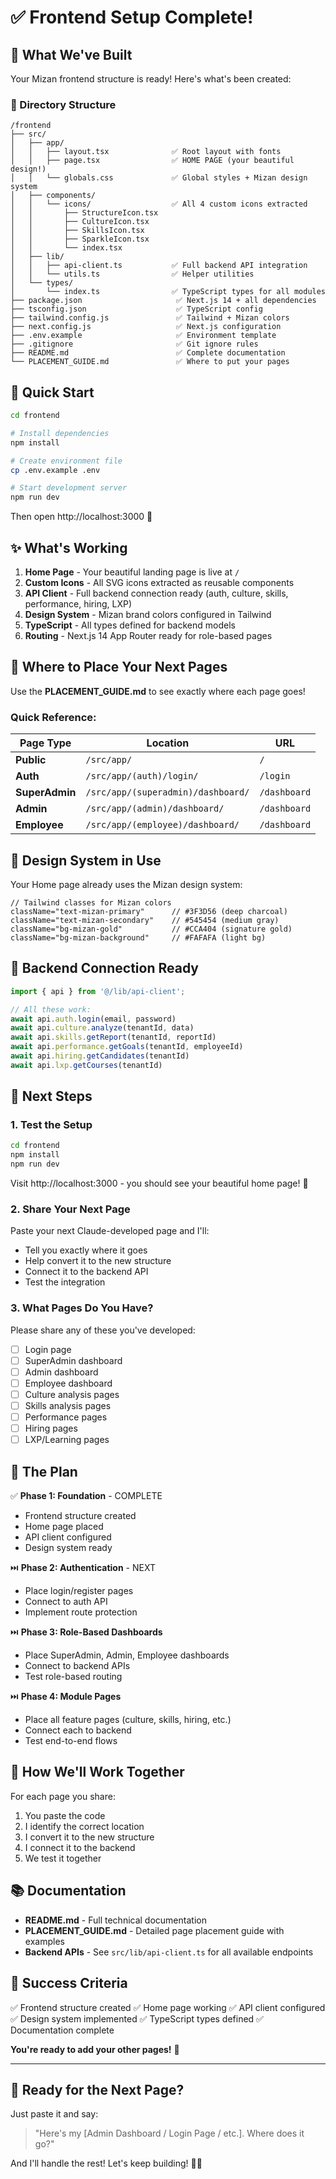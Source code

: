 # ✅ Frontend Setup Complete!

## 🎉 What We've Built

Your Mizan frontend structure is ready! Here's what's been created:

### 📁 Directory Structure
```
/frontend
├── src/
│   ├── app/
│   │   ├── layout.tsx              ✅ Root layout with fonts
│   │   ├── page.tsx                ✅ HOME PAGE (your beautiful design!)
│   │   └── globals.css             ✅ Global styles + Mizan design system
│   ├── components/
│   │   └── icons/                  ✅ All 4 custom icons extracted
│   │       ├── StructureIcon.tsx
│   │       ├── CultureIcon.tsx
│   │       ├── SkillsIcon.tsx
│   │       ├── SparkleIcon.tsx
│   │       └── index.tsx
│   ├── lib/
│   │   ├── api-client.ts           ✅ Full backend API integration
│   │   └── utils.ts                ✅ Helper utilities
│   └── types/
│       └── index.ts                ✅ TypeScript types for all modules
├── package.json                     ✅ Next.js 14 + all dependencies
├── tsconfig.json                    ✅ TypeScript config
├── tailwind.config.js               ✅ Tailwind + Mizan colors
├── next.config.js                   ✅ Next.js configuration
├── .env.example                     ✅ Environment template
├── .gitignore                       ✅ Git ignore rules
├── README.md                        ✅ Complete documentation
└── PLACEMENT_GUIDE.md               ✅ Where to put your pages
```

## 🚀 Quick Start

```bash
cd frontend

# Install dependencies
npm install

# Create environment file
cp .env.example .env

# Start development server
npm run dev
```

Then open http://localhost:3000 🎊

## ✨ What's Working

1. **Home Page** - Your beautiful landing page is live at `/`
2. **Custom Icons** - All SVG icons extracted as reusable components
3. **API Client** - Full backend connection ready (auth, culture, skills, performance, hiring, LXP)
4. **Design System** - Mizan brand colors configured in Tailwind
5. **TypeScript** - All types defined for backend models
6. **Routing** - Next.js 14 App Router ready for role-based pages

## 📍 Where to Place Your Next Pages

Use the **PLACEMENT_GUIDE.md** to see exactly where each page goes!

### Quick Reference:

| Page Type | Location | URL |
|-----------|----------|-----|
| **Public** | `/src/app/` | `/` |
| **Auth** | `/src/app/(auth)/login/` | `/login` |
| **SuperAdmin** | `/src/app/(superadmin)/dashboard/` | `/dashboard` |
| **Admin** | `/src/app/(admin)/dashboard/` | `/dashboard` |
| **Employee** | `/src/app/(employee)/dashboard/` | `/dashboard` |

## 🎨 Design System in Use

Your Home page already uses the Mizan design system:

```tsx
// Tailwind classes for Mizan colors
className="text-mizan-primary"      // #3F3D56 (deep charcoal)
className="text-mizan-secondary"    // #545454 (medium gray)
className="bg-mizan-gold"           // #CCA404 (signature gold)
className="bg-mizan-background"     // #FAFAFA (light bg)
```

## 🔌 Backend Connection Ready

```typescript
import { api } from '@/lib/api-client';

// All these work:
await api.auth.login(email, password)
await api.culture.analyze(tenantId, data)
await api.skills.getReport(tenantId, reportId)
await api.performance.getGoals(tenantId, employeeId)
await api.hiring.getCandidates(tenantId)
await api.lxp.getCourses(tenantId)
```

## 📝 Next Steps

### 1. Test the Setup
```bash
cd frontend
npm install
npm run dev
```

Visit http://localhost:3000 - you should see your beautiful home page! 🎉

### 2. Share Your Next Page
Paste your next Claude-developed page and I'll:
- Tell you exactly where it goes
- Help convert it to the new structure
- Connect it to the backend API
- Test the integration

### 3. What Pages Do You Have?

Please share any of these you've developed:
- [ ] Login page
- [ ] SuperAdmin dashboard
- [ ] Admin dashboard
- [ ] Employee dashboard
- [ ] Culture analysis pages
- [ ] Skills analysis pages
- [ ] Performance pages
- [ ] Hiring pages
- [ ] LXP/Learning pages

## 🎯 The Plan

✅ **Phase 1: Foundation** - COMPLETE
   - Frontend structure created
   - Home page placed
   - API client configured
   - Design system ready

⏭️ **Phase 2: Authentication** - NEXT
   - Place login/register pages
   - Connect to auth API
   - Implement route protection

⏭️ **Phase 3: Role-Based Dashboards**
   - Place SuperAdmin, Admin, Employee dashboards
   - Connect to backend APIs
   - Test role-based routing

⏭️ **Phase 4: Module Pages**
   - Place all feature pages (culture, skills, hiring, etc.)
   - Connect each to backend
   - Test end-to-end flows

## 🤝 How We'll Work Together

For each page you share:
1. You paste the code
2. I identify the correct location
3. I convert it to the new structure
4. I connect it to the backend
5. We test it together

## 📚 Documentation

- **README.md** - Full technical documentation
- **PLACEMENT_GUIDE.md** - Detailed page placement guide with examples
- **Backend APIs** - See `src/lib/api-client.ts` for all available endpoints

## 🎊 Success Criteria

✅ Frontend structure created
✅ Home page working
✅ API client configured
✅ Design system implemented
✅ TypeScript types defined
✅ Documentation complete

**You're ready to add your other pages!** 🚀

---

## 💬 Ready for the Next Page?

Just paste it and say:
> "Here's my [Admin Dashboard / Login Page / etc.]. Where does it go?"

And I'll handle the rest! Let's keep building! 💪✨
